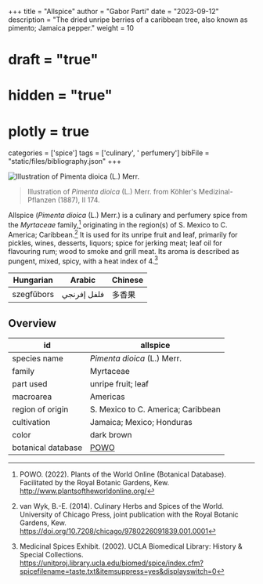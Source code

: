 +++
title = "Allspice"
author = "Gabor Parti"
date = "2023-09-12"
description = "The dried unripe berries of a caribbean tree, also known as pimento; Jamaica pepper."
weight = 10
# draft = "true"
# hidden = "true"
# plotly = true
categories = ['spice']
tags = ['culinary', ' perfumery']
bibFile = "static/files/bibliography.json"
+++

![Illustration of *Pimenta dioica* (L.) Merr.](/images/illustrations/allspice.png?width=25vw "Illustration of *Pimenta dioica* (L.) Merr. from Köhler's Medizinal-Pflanzen (1887), II 174.")

>Illustration of *Pimenta dioica* (L.) Merr. from Köhler's Medizinal-Pflanzen (1887), II 174.

Allspice (*Pimenta dioica* (L.) Merr.) is a culinary and perfumery spice from the *Myrtaceae* family,[^powo] originating in the region(s) of S. Mexico to C. America; Caribbean.[^van_wyk_culinary_2014] It is used for its unripe fruit and leaf, primarily for pickles, wines, desserts, liquors; spice for jerking meat; leaf oil for flavouring rum; wood to smoke and grill meat. Its aroma is described as pungent, mixed, spicy, with a heat index of 4.[^ucla_medicinal_2002]

| Hungarian|   Arabic  |Chinese|
|----------|-----------|-------|
|szegfűbors|فلفل إفرنجي|  多香果  |

## Overview

|        id        |                      allspice                     |
|------------------|---------------------------------------------------|
|   species name   |            *Pimenta dioica* (L.) Merr.            |
|      family      |                     Myrtaceae                     |
|     part used    |                 unripe fruit; leaf                |
|     macroarea    |                      Americas                     |
| region of origin |         S. Mexico to C. America; Caribbean        |
|    cultivation   |             Jamaica; Mexico; Honduras             |
|       color      |                     dark brown                    |
|botanical database|[POWO](https://powo.science.kew.org/taxon/196799-2)|

[^powo]: POWO. (2022). Plants of the World Online (Botanical Database). Facilitated by the Royal Botanic Gardens, Kew. http://www.plantsoftheworldonline.org/
[^van_wyk_culinary_2014]: van Wyk, B.-E. (2014). Culinary Herbs and Spices of the World. University of Chicago Press, joint publication with the Royal Botanic Gardens, Kew. https://doi.org/10.7208/chicago/9780226091839.001.0001
[^ucla_medicinal_2002]: Medicinal Spices Exhibit. (2002). UCLA Biomedical Library: History & Special Collections. https://unitproj.library.ucla.edu/biomed/spice/index.cfm?spicefilename=taste.txt&itemsuppress=yes&displayswitch=0

